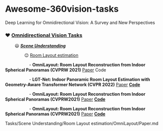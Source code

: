 # Awesome-360vision-tasks

Deep Learning for Omnidirectional Vision: A Survey and New Perspectives


### &hearts; [Omnidirectional Vision Tasks](Tasks)

&nbsp; &nbsp; &nbsp; &nbsp; :smiley: [***Scene Understanding***](Tasks/Scene%20Understanding)

&nbsp; &nbsp; &nbsp; &nbsp; &nbsp; &nbsp; &nbsp; &nbsp; :wink: [Room Layout estimation](Tasks/Scene%20Understanding/Room%20Layout%20estimation)

&nbsp; &nbsp; &nbsp; &nbsp; &nbsp; &nbsp; &nbsp; &nbsp; &nbsp; &nbsp; - **OmniLayout: Room Layout Reconstruction from Indoor Spherical Panoramas
(CVPRW 2021)**  [Paper](Tasks/Scene%20Understanding/Room%20Layout%20estimation/OmniLayout/Paper.md) Code

&nbsp; &nbsp; &nbsp; &nbsp; &nbsp; &nbsp; &nbsp; &nbsp; &nbsp; &nbsp; - **LGT-Net: Indoor Panoramic Room Layout Estimation with Geometry-Aware Transformer Network
(CVPR 2022)**  [Paper](Tasks/Scene%20Understanding/Room%20Layout%20estimation/LGTNet/Paper.md) [**Code**](https://github.com/zhigangjiang/LGT-Net)

&nbsp; &nbsp; &nbsp; &nbsp; &nbsp; &nbsp; &nbsp; &nbsp; &nbsp; &nbsp; - **OmniLayout: Room Layout Reconstruction from Indoor Spherical Panoramas
(CVPRW2021)**  [Paper](Tasks/Scene%20Understanding/Room%20Layout%20estimation/OmniLayout/Paper.md) [**Code**](https://github.com/tdsuper/Distortion-aware-CNNs)

&nbsp; &nbsp; &nbsp; &nbsp; &nbsp; &nbsp; &nbsp; &nbsp; &nbsp; &nbsp; - **OmniLayout: Room Layout Reconstruction from Indoor Spherical Panoramas
(CVPRW2021)**  [Paper](Tasks/Scene%20Understanding/Room%20Layout%20estimation/OmniLayout/Paper.md) [**Code**](https://github.com/tdsuper/Distortion-aware-CNNs)

Tasks/Scene Understanding/Room Layout estimation/OmniLayout/Paper.md
